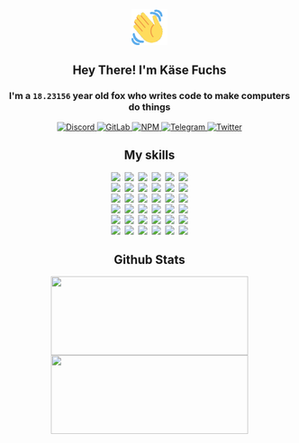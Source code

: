 <div><p align=center><img src=./resources/images/wave.gif width=64px height=64px></p><h2 align=center>Hey There! I'm Käse Fuchs</h2><h3 align=center>I'm a <code>18.23156</code> year old fox who writes code to make computers do things</h3><p align=center><a href=https://discord.com/users/507526681125322772><img alt=Discord src="https://img.shields.io/badge/Discord-5865F2?logo=discord&logoColor=white&style=flat-square#cd497dd7ed78fc9ec39a957005daae58"> </a><a href=https://gitlab.com/kasefuchs><img alt=GitLab src="https://img.shields.io/badge/GitLab-330F63?logo=gitlab&logoColor=white&style=flat-square#cd497dd7ed78fc9ec39a957005daae58"> </a><a href=https://npmjs.com/~kasefuchs><img alt=NPM src="https://img.shields.io/badge/NPM-CB3837?logo=npm&logoColor=white&style=flat-square#cd497dd7ed78fc9ec39a957005daae58"> </a><a href=https://t.me/kasefuchs><img alt=Telegram src="https://img.shields.io/badge/Telegram-2CA5E0?logo=telegram&logoColor=white&style=flat-square#cd497dd7ed78fc9ec39a957005daae58"> </a><a href=https://twitter.com/kasefuchs><img alt=Twitter src="https://img.shields.io/badge/Twitter-1DA1F2?logo=twitter&logoColor=white&style=flat-square#cd497dd7ed78fc9ec39a957005daae58"></a></p><h2 align=center>My skills</h2><p align=center><a href=https://aws.amazon.com/ ><picture><source srcset="https://skillicons.dev/icons?i=aws&theme=dark#cd497dd7ed78fc9ec39a957005daae58" media="(prefers-color-scheme: dark)"><source srcset="https://skillicons.dev/icons?i=aws&theme=light#cd497dd7ed78fc9ec39a957005daae58" media="(prefers-color-scheme: light), (prefers-color-scheme: no-preference)"><img src="https://skillicons.dev/icons?i=aws&theme=light#cd497dd7ed78fc9ec39a957005daae58"></picture></a>&nbsp;&nbsp;<a href=https://en.wikipedia.org/wiki/Bash_(Unix_shell)><picture><source srcset="https://skillicons.dev/icons?i=bash&theme=dark#cd497dd7ed78fc9ec39a957005daae58" media="(prefers-color-scheme: dark)"><source srcset="https://skillicons.dev/icons?i=bash&theme=light#cd497dd7ed78fc9ec39a957005daae58" media="(prefers-color-scheme: light), (prefers-color-scheme: no-preference)"><img src="https://skillicons.dev/icons?i=bash&theme=light#cd497dd7ed78fc9ec39a957005daae58"></picture></a>&nbsp;&nbsp;<a href=https://discord.com/developers/docs><picture><source srcset="https://skillicons.dev/icons?i=bots&theme=dark#cd497dd7ed78fc9ec39a957005daae58" media="(prefers-color-scheme: dark)"><source srcset="https://skillicons.dev/icons?i=bots&theme=light#cd497dd7ed78fc9ec39a957005daae58" media="(prefers-color-scheme: light), (prefers-color-scheme: no-preference)"><img src="https://skillicons.dev/icons?i=bots&theme=light#cd497dd7ed78fc9ec39a957005daae58"></picture></a>&nbsp;&nbsp;<a href=https://www.cloudflare.com/ ><picture><source srcset="https://skillicons.dev/icons?i=cloudflare&theme=dark#cd497dd7ed78fc9ec39a957005daae58" media="(prefers-color-scheme: dark)"><source srcset="https://skillicons.dev/icons?i=cloudflare&theme=light#cd497dd7ed78fc9ec39a957005daae58" media="(prefers-color-scheme: light), (prefers-color-scheme: no-preference)"><img src="https://skillicons.dev/icons?i=cloudflare&theme=light#cd497dd7ed78fc9ec39a957005daae58"></picture></a>&nbsp;&nbsp;<a href=https://en.wikipedia.org/wiki/CSS><picture><source srcset="https://skillicons.dev/icons?i=css&theme=dark#cd497dd7ed78fc9ec39a957005daae58" media="(prefers-color-scheme: dark)"><source srcset="https://skillicons.dev/icons?i=css&theme=light#cd497dd7ed78fc9ec39a957005daae58" media="(prefers-color-scheme: light), (prefers-color-scheme: no-preference)"><img src="https://skillicons.dev/icons?i=css&theme=light#cd497dd7ed78fc9ec39a957005daae58"></picture></a>&nbsp;&nbsp;<a href=https://www.docker.com/ ><picture><source srcset="https://skillicons.dev/icons?i=docker&theme=dark#cd497dd7ed78fc9ec39a957005daae58" media="(prefers-color-scheme: dark)"><source srcset="https://skillicons.dev/icons?i=docker&theme=light#cd497dd7ed78fc9ec39a957005daae58" media="(prefers-color-scheme: light), (prefers-color-scheme: no-preference)"><img src="https://skillicons.dev/icons?i=docker&theme=light#cd497dd7ed78fc9ec39a957005daae58"></picture></a><br><a href=https://www.electronjs.org/ ><picture><source srcset="https://skillicons.dev/icons?i=electron&theme=dark#cd497dd7ed78fc9ec39a957005daae58" media="(prefers-color-scheme: dark)"><source srcset="https://skillicons.dev/icons?i=electron&theme=light#cd497dd7ed78fc9ec39a957005daae58" media="(prefers-color-scheme: light), (prefers-color-scheme: no-preference)"><img src="https://skillicons.dev/icons?i=electron&theme=light#cd497dd7ed78fc9ec39a957005daae58"></picture></a>&nbsp;&nbsp;<a href=https://expressjs.com/ ><picture><source srcset="https://skillicons.dev/icons?i=express&theme=dark#cd497dd7ed78fc9ec39a957005daae58" media="(prefers-color-scheme: dark)"><source srcset="https://skillicons.dev/icons?i=express&theme=light#cd497dd7ed78fc9ec39a957005daae58" media="(prefers-color-scheme: light), (prefers-color-scheme: no-preference)"><img src="https://skillicons.dev/icons?i=express&theme=light#cd497dd7ed78fc9ec39a957005daae58"></picture></a>&nbsp;&nbsp;<a href=https://www.figma.com/ ><picture><source srcset="https://skillicons.dev/icons?i=figma&theme=dark#cd497dd7ed78fc9ec39a957005daae58" media="(prefers-color-scheme: dark)"><source srcset="https://skillicons.dev/icons?i=figma&theme=light#cd497dd7ed78fc9ec39a957005daae58" media="(prefers-color-scheme: light), (prefers-color-scheme: no-preference)"><img src="https://skillicons.dev/icons?i=figma&theme=light#cd497dd7ed78fc9ec39a957005daae58"></picture></a>&nbsp;&nbsp;<a href=https://firebase.google.com/ ><picture><source srcset="https://skillicons.dev/icons?i=firebase&theme=dark#cd497dd7ed78fc9ec39a957005daae58" media="(prefers-color-scheme: dark)"><source srcset="https://skillicons.dev/icons?i=firebase&theme=light#cd497dd7ed78fc9ec39a957005daae58" media="(prefers-color-scheme: light), (prefers-color-scheme: no-preference)"><img src="https://skillicons.dev/icons?i=firebase&theme=light#cd497dd7ed78fc9ec39a957005daae58"></picture></a>&nbsp;&nbsp;<a href=https://flask.palletsprojects.com/ ><picture><source srcset="https://skillicons.dev/icons?i=flask&theme=dark#cd497dd7ed78fc9ec39a957005daae58" media="(prefers-color-scheme: dark)"><source srcset="https://skillicons.dev/icons?i=flask&theme=light#cd497dd7ed78fc9ec39a957005daae58" media="(prefers-color-scheme: light), (prefers-color-scheme: no-preference)"><img src="https://skillicons.dev/icons?i=flask&theme=light#cd497dd7ed78fc9ec39a957005daae58"></picture></a>&nbsp;&nbsp;<a href=https://cloud.google.com/ ><picture><source srcset="https://skillicons.dev/icons?i=gcp&theme=dark#cd497dd7ed78fc9ec39a957005daae58" media="(prefers-color-scheme: dark)"><source srcset="https://skillicons.dev/icons?i=gcp&theme=light#cd497dd7ed78fc9ec39a957005daae58" media="(prefers-color-scheme: light), (prefers-color-scheme: no-preference)"><img src="https://skillicons.dev/icons?i=gcp&theme=light#cd497dd7ed78fc9ec39a957005daae58"></picture></a><br><a href=https://git-scm.com/ ><picture><source srcset="https://skillicons.dev/icons?i=git&theme=dark#cd497dd7ed78fc9ec39a957005daae58" media="(prefers-color-scheme: dark)"><source srcset="https://skillicons.dev/icons?i=git&theme=light#cd497dd7ed78fc9ec39a957005daae58" media="(prefers-color-scheme: light), (prefers-color-scheme: no-preference)"><img src="https://skillicons.dev/icons?i=git&theme=light#cd497dd7ed78fc9ec39a957005daae58"></picture></a>&nbsp;&nbsp;<a href=https://github.com/ ><picture><source srcset="https://skillicons.dev/icons?i=github&theme=dark#cd497dd7ed78fc9ec39a957005daae58" media="(prefers-color-scheme: dark)"><source srcset="https://skillicons.dev/icons?i=github&theme=light#cd497dd7ed78fc9ec39a957005daae58" media="(prefers-color-scheme: light), (prefers-color-scheme: no-preference)"><img src="https://skillicons.dev/icons?i=github&theme=light#cd497dd7ed78fc9ec39a957005daae58"></picture></a>&nbsp;&nbsp;<a href=https://gitlab.com/ ><picture><source srcset="https://skillicons.dev/icons?i=gitlab&theme=dark#cd497dd7ed78fc9ec39a957005daae58" media="(prefers-color-scheme: dark)"><source srcset="https://skillicons.dev/icons?i=gitlab&theme=light#cd497dd7ed78fc9ec39a957005daae58" media="(prefers-color-scheme: light), (prefers-color-scheme: no-preference)"><img src="https://skillicons.dev/icons?i=gitlab&theme=light#cd497dd7ed78fc9ec39a957005daae58"></picture></a>&nbsp;&nbsp;<a href=https://www.heroku.com/ ><picture><source srcset="https://skillicons.dev/icons?i=heroku&theme=dark#cd497dd7ed78fc9ec39a957005daae58" media="(prefers-color-scheme: dark)"><source srcset="https://skillicons.dev/icons?i=heroku&theme=light#cd497dd7ed78fc9ec39a957005daae58" media="(prefers-color-scheme: light), (prefers-color-scheme: no-preference)"><img src="https://skillicons.dev/icons?i=heroku&theme=light#cd497dd7ed78fc9ec39a957005daae58"></picture></a>&nbsp;&nbsp;<a href=https://en.wikipedia.org/wiki/HTML><picture><source srcset="https://skillicons.dev/icons?i=html&theme=dark#cd497dd7ed78fc9ec39a957005daae58" media="(prefers-color-scheme: dark)"><source srcset="https://skillicons.dev/icons?i=html&theme=light#cd497dd7ed78fc9ec39a957005daae58" media="(prefers-color-scheme: light), (prefers-color-scheme: no-preference)"><img src="https://skillicons.dev/icons?i=html&theme=light#cd497dd7ed78fc9ec39a957005daae58"></picture></a>&nbsp;&nbsp;<a href=https://en.wikipedia.org/wiki/JavaScript><picture><source srcset="https://skillicons.dev/icons?i=js&theme=dark#cd497dd7ed78fc9ec39a957005daae58" media="(prefers-color-scheme: dark)"><source srcset="https://skillicons.dev/icons?i=js&theme=light#cd497dd7ed78fc9ec39a957005daae58" media="(prefers-color-scheme: light), (prefers-color-scheme: no-preference)"><img src="https://skillicons.dev/icons?i=js&theme=light#cd497dd7ed78fc9ec39a957005daae58"></picture></a><br><a href=https://en.wikipedia.org/wiki/Linux><picture><source srcset="https://skillicons.dev/icons?i=linux&theme=dark#cd497dd7ed78fc9ec39a957005daae58" media="(prefers-color-scheme: dark)"><source srcset="https://skillicons.dev/icons?i=linux&theme=light#cd497dd7ed78fc9ec39a957005daae58" media="(prefers-color-scheme: light), (prefers-color-scheme: no-preference)"><img src="https://skillicons.dev/icons?i=linux&theme=light#cd497dd7ed78fc9ec39a957005daae58"></picture></a>&nbsp;&nbsp;<a href=https://mui.com/ ><picture><source srcset="https://skillicons.dev/icons?i=materialui&theme=dark#cd497dd7ed78fc9ec39a957005daae58" media="(prefers-color-scheme: dark)"><source srcset="https://skillicons.dev/icons?i=materialui&theme=light#cd497dd7ed78fc9ec39a957005daae58" media="(prefers-color-scheme: light), (prefers-color-scheme: no-preference)"><img src="https://skillicons.dev/icons?i=materialui&theme=light#cd497dd7ed78fc9ec39a957005daae58"></picture></a>&nbsp;&nbsp;<a href=https://en.wikipedia.org/wiki/Markdown><picture><source srcset="https://skillicons.dev/icons?i=md&theme=dark#cd497dd7ed78fc9ec39a957005daae58" media="(prefers-color-scheme: dark)"><source srcset="https://skillicons.dev/icons?i=md&theme=light#cd497dd7ed78fc9ec39a957005daae58" media="(prefers-color-scheme: light), (prefers-color-scheme: no-preference)"><img src="https://skillicons.dev/icons?i=md&theme=light#cd497dd7ed78fc9ec39a957005daae58"></picture></a>&nbsp;&nbsp;<a href=https://www.mongodb.com/ ><picture><source srcset="https://skillicons.dev/icons?i=mongodb&theme=dark#cd497dd7ed78fc9ec39a957005daae58" media="(prefers-color-scheme: dark)"><source srcset="https://skillicons.dev/icons?i=mongodb&theme=light#cd497dd7ed78fc9ec39a957005daae58" media="(prefers-color-scheme: light), (prefers-color-scheme: no-preference)"><img src="https://skillicons.dev/icons?i=mongodb&theme=light#cd497dd7ed78fc9ec39a957005daae58"></picture></a>&nbsp;&nbsp;<a href=https://www.mysql.com/ ><picture><source srcset="https://skillicons.dev/icons?i=mysql&theme=dark#cd497dd7ed78fc9ec39a957005daae58" media="(prefers-color-scheme: dark)"><source srcset="https://skillicons.dev/icons?i=mysql&theme=light#cd497dd7ed78fc9ec39a957005daae58" media="(prefers-color-scheme: light), (prefers-color-scheme: no-preference)"><img src="https://skillicons.dev/icons?i=mysql&theme=light#cd497dd7ed78fc9ec39a957005daae58"></picture></a>&nbsp;&nbsp;<a href=https://nextjs.org/ ><picture><source srcset="https://skillicons.dev/icons?i=nextjs&theme=dark#cd497dd7ed78fc9ec39a957005daae58" media="(prefers-color-scheme: dark)"><source srcset="https://skillicons.dev/icons?i=nextjs&theme=light#cd497dd7ed78fc9ec39a957005daae58" media="(prefers-color-scheme: light), (prefers-color-scheme: no-preference)"><img src="https://skillicons.dev/icons?i=nextjs&theme=light#cd497dd7ed78fc9ec39a957005daae58"></picture></a><br><a href=https://nodejs.org/en/ ><picture><source srcset="https://skillicons.dev/icons?i=nodejs&theme=dark#cd497dd7ed78fc9ec39a957005daae58" media="(prefers-color-scheme: dark)"><source srcset="https://skillicons.dev/icons?i=nodejs&theme=light#cd497dd7ed78fc9ec39a957005daae58" media="(prefers-color-scheme: light), (prefers-color-scheme: no-preference)"><img src="https://skillicons.dev/icons?i=nodejs&theme=light#cd497dd7ed78fc9ec39a957005daae58"></picture></a>&nbsp;&nbsp;<a href=https://www.postgresql.org/ ><picture><source srcset="https://skillicons.dev/icons?i=postgres&theme=dark#cd497dd7ed78fc9ec39a957005daae58" media="(prefers-color-scheme: dark)"><source srcset="https://skillicons.dev/icons?i=postgres&theme=light#cd497dd7ed78fc9ec39a957005daae58" media="(prefers-color-scheme: light), (prefers-color-scheme: no-preference)"><img src="https://skillicons.dev/icons?i=postgres&theme=light#cd497dd7ed78fc9ec39a957005daae58"></picture></a>&nbsp;&nbsp;<a href=https://learn.microsoft.com/en-us/powershell/ ><picture><source srcset="https://skillicons.dev/icons?i=powershell&theme=dark#cd497dd7ed78fc9ec39a957005daae58" media="(prefers-color-scheme: dark)"><source srcset="https://skillicons.dev/icons?i=powershell&theme=light#cd497dd7ed78fc9ec39a957005daae58" media="(prefers-color-scheme: light), (prefers-color-scheme: no-preference)"><img src="https://skillicons.dev/icons?i=powershell&theme=light#cd497dd7ed78fc9ec39a957005daae58"></picture></a>&nbsp;&nbsp;<a href=https://www.python.org/ ><picture><source srcset="https://skillicons.dev/icons?i=py&theme=dark#cd497dd7ed78fc9ec39a957005daae58" media="(prefers-color-scheme: dark)"><source srcset="https://skillicons.dev/icons?i=py&theme=light#cd497dd7ed78fc9ec39a957005daae58" media="(prefers-color-scheme: light), (prefers-color-scheme: no-preference)"><img src="https://skillicons.dev/icons?i=py&theme=light#cd497dd7ed78fc9ec39a957005daae58"></picture></a>&nbsp;&nbsp;<a href=https://www.raspberrypi.org/ ><picture><source srcset="https://skillicons.dev/icons?i=raspberrypi&theme=dark#cd497dd7ed78fc9ec39a957005daae58" media="(prefers-color-scheme: dark)"><source srcset="https://skillicons.dev/icons?i=raspberrypi&theme=light#cd497dd7ed78fc9ec39a957005daae58" media="(prefers-color-scheme: light), (prefers-color-scheme: no-preference)"><img src="https://skillicons.dev/icons?i=raspberrypi&theme=light#cd497dd7ed78fc9ec39a957005daae58"></picture></a>&nbsp;&nbsp;<a href=https://reactjs.org/ ><picture><source srcset="https://skillicons.dev/icons?i=react&theme=dark#cd497dd7ed78fc9ec39a957005daae58" media="(prefers-color-scheme: dark)"><source srcset="https://skillicons.dev/icons?i=react&theme=light#cd497dd7ed78fc9ec39a957005daae58" media="(prefers-color-scheme: light), (prefers-color-scheme: no-preference)"><img src="https://skillicons.dev/icons?i=react&theme=light#cd497dd7ed78fc9ec39a957005daae58"></picture></a><br><a href=https://redux.js.org/ ><picture><source srcset="https://skillicons.dev/icons?i=redux&theme=dark#cd497dd7ed78fc9ec39a957005daae58" media="(prefers-color-scheme: dark)"><source srcset="https://skillicons.dev/icons?i=redux&theme=light#cd497dd7ed78fc9ec39a957005daae58" media="(prefers-color-scheme: light), (prefers-color-scheme: no-preference)"><img src="https://skillicons.dev/icons?i=redux&theme=light#cd497dd7ed78fc9ec39a957005daae58"></picture></a>&nbsp;&nbsp;<a href=https://en.wikipedia.org/wiki/Regular_expression><picture><source srcset="https://skillicons.dev/icons?i=regex&theme=dark#cd497dd7ed78fc9ec39a957005daae58" media="(prefers-color-scheme: dark)"><source srcset="https://skillicons.dev/icons?i=regex&theme=light#cd497dd7ed78fc9ec39a957005daae58" media="(prefers-color-scheme: light), (prefers-color-scheme: no-preference)"><img src="https://skillicons.dev/icons?i=regex&theme=light#cd497dd7ed78fc9ec39a957005daae58"></picture></a>&nbsp;&nbsp;<a href=https://en.wikipedia.org/wiki/Sass_(stylesheet_language)><picture><source srcset="https://skillicons.dev/icons?i=sass&theme=dark#cd497dd7ed78fc9ec39a957005daae58" media="(prefers-color-scheme: dark)"><source srcset="https://skillicons.dev/icons?i=sass&theme=light#cd497dd7ed78fc9ec39a957005daae58" media="(prefers-color-scheme: light), (prefers-color-scheme: no-preference)"><img src="https://skillicons.dev/icons?i=sass&theme=light#cd497dd7ed78fc9ec39a957005daae58"></picture></a>&nbsp;&nbsp;<a href=https://www.typescriptlang.org/ ><picture><source srcset="https://skillicons.dev/icons?i=ts&theme=dark#cd497dd7ed78fc9ec39a957005daae58" media="(prefers-color-scheme: dark)"><source srcset="https://skillicons.dev/icons?i=ts&theme=light#cd497dd7ed78fc9ec39a957005daae58" media="(prefers-color-scheme: light), (prefers-color-scheme: no-preference)"><img src="https://skillicons.dev/icons?i=ts&theme=light#cd497dd7ed78fc9ec39a957005daae58"></picture></a>&nbsp;&nbsp;<a href=https://unity.com/ ><picture><source srcset="https://skillicons.dev/icons?i=unity&theme=dark#cd497dd7ed78fc9ec39a957005daae58" media="(prefers-color-scheme: dark)"><source srcset="https://skillicons.dev/icons?i=unity&theme=light#cd497dd7ed78fc9ec39a957005daae58" media="(prefers-color-scheme: light), (prefers-color-scheme: no-preference)"><img src="https://skillicons.dev/icons?i=unity&theme=light#cd497dd7ed78fc9ec39a957005daae58"></picture></a>&nbsp;&nbsp;<a href=https://workers.cloudflare.com/ ><picture><source srcset="https://skillicons.dev/icons?i=workers&theme=dark#cd497dd7ed78fc9ec39a957005daae58" media="(prefers-color-scheme: dark)"><source srcset="https://skillicons.dev/icons?i=workers&theme=light#cd497dd7ed78fc9ec39a957005daae58" media="(prefers-color-scheme: light), (prefers-color-scheme: no-preference)"><img src="https://skillicons.dev/icons?i=workers&theme=light#cd497dd7ed78fc9ec39a957005daae58"></picture></a><br></p><h2 align=center>Github Stats</h2><p align=center><picture><source srcset="https://github-readme-stats-kasefuchs.vercel.app/api/?count_private=true&hide_border=true&hide_rank=true&line_height=20&hide_title=true&username=Kasefuchs&theme=dark#cd497dd7ed78fc9ec39a957005daae58" media="(prefers-color-scheme: dark)"><source srcset="https://github-readme-stats-kasefuchs.vercel.app/api/?count_private=true&hide_border=true&hide_rank=true&line_height=20&hide_title=true&username=Kasefuchs&theme=light#cd497dd7ed78fc9ec39a957005daae58" media="(prefers-color-scheme: light), (prefers-color-scheme: no-preference)"><img align=middle width=350 height=140 src="https://github-readme-stats-kasefuchs.vercel.app/api/?count_private=true&hide_border=true&hide_rank=true&line_height=20&hide_title=true&username=Kasefuchs&theme=light#cd497dd7ed78fc9ec39a957005daae58"></picture><picture><source srcset="https://github-readme-stats-kasefuchs.vercel.app/api/top-langs/?count_private=true&hide_border=true&layout=compact&username=Kasefuchs&theme=dark#cd497dd7ed78fc9ec39a957005daae58" media="(prefers-color-scheme: dark)"><source srcset="https://github-readme-stats-kasefuchs.vercel.app/api/top-langs/?count_private=true&hide_border=true&layout=compact&username=Kasefuchs&theme=light#cd497dd7ed78fc9ec39a957005daae58" media="(prefers-color-scheme: light), (prefers-color-scheme: no-preference)"><img align=middle width=350 height=140 src="https://github-readme-stats-kasefuchs.vercel.app/api/top-langs/?count_private=true&hide_border=true&layout=compact&username=Kasefuchs&theme=light#cd497dd7ed78fc9ec39a957005daae58"></picture></p><img src="https://hit.yhype.me/github/profile?user_id=64592097#cd497dd7ed78fc9ec39a957005daae58" alt=""></div>